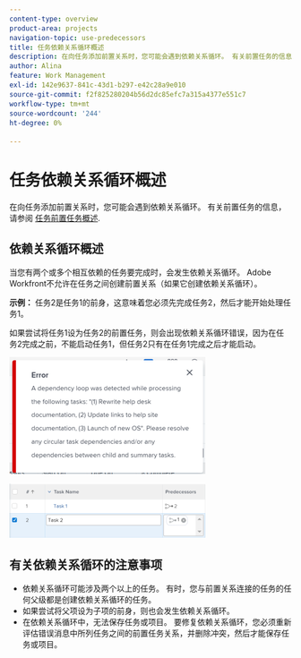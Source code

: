 ```yaml
---
content-type: overview
product-area: projects
navigation-topic: use-predecessors
title: 任务依赖关系循环概述
description: 在向任务添加前置关系时，您可能会遇到依赖关系循环。 有关前置任务的信息，请参阅前置任务的概述。
author: Alina
feature: Work Management
exl-id: 142e9637-841c-43d1-b297-e42c28a9e010
source-git-commit: f2f825280204b56d2dc85efc7a315a4377e551c7
workflow-type: tm+mt
source-wordcount: '244'
ht-degree: 0%

---
```


# 任务依赖关系循环概述

在向任务添加前置关系时，您可能会遇到依赖关系循环。 有关前置任务的信息，请参阅 [任务前置任务概述](../../../manage-work/tasks/use-prdcssrs/predecessors-overview.md).

## 依赖关系循环概述

当您有两个或多个相互依赖的任务要完成时，会发生依赖关系循环。 Adobe Workfront不允许在任务之间创建前置关系（如果它创建依赖关系循环）。

**示例：** 任务2是任务1的前身，这意味着您必须先完成任务2，然后才能开始处理任务1。

如果尝试将任务1设为任务2的前置任务，则会出现依赖关系循环错误，因为在任务2完成之前，不能启动任务1，但任务2只有在任务1完成之后才能启动。

![](assets/dependency-loop-error-message-350x209.png)

![](assets/dependency-loop-in-task-list-nwe-350x97.png)

## 有关依赖关系循环的注意事项

* 依赖关系循环可能涉及两个以上的任务。 有时，您与前置关系连接的任务的任何父级都是创建依赖关系循环的任务。
* 如果尝试将父项设为子项的前身，则也会发生依赖关系循环。
* 在依赖关系循环中，无法保存任务或项目。 要修复依赖关系循环，您必须重新评估错误消息中所列任务之间的前置任务关系，并删除冲突，然后才能保存任务或项目。

 
